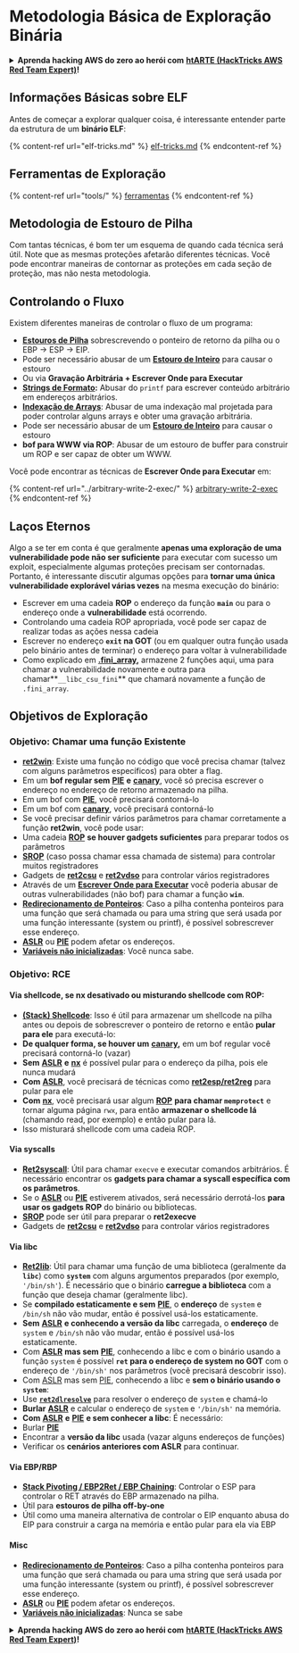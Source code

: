 # Metodologia Básica de Exploração Binária

<details>

<summary><strong>Aprenda hacking AWS do zero ao herói com</strong> <a href="https://training.hacktricks.xyz/courses/arte"><strong>htARTE (HackTricks AWS Red Team Expert)</strong></a><strong>!</strong></summary>

Outras maneiras de apoiar o HackTricks:

* Se você deseja ver sua **empresa anunciada no HackTricks** ou **baixar o HackTricks em PDF**, confira os [**PLANOS DE ASSINATURA**](https://github.com/sponsors/carlospolop)!
* Adquira o [**swag oficial PEASS & HackTricks**](https://peass.creator-spring.com)
* Descubra [**A Família PEASS**](https://opensea.io/collection/the-peass-family), nossa coleção exclusiva de [**NFTs**](https://opensea.io/collection/the-peass-family)
* **Junte-se ao** 💬 [**grupo Discord**](https://discord.gg/hRep4RUj7f) ou ao [**grupo telegram**](https://t.me/peass) ou **siga-nos** no **Twitter** 🐦 [**@hacktricks\_live**](https://twitter.com/hacktricks\_live)**.**
* **Compartilhe seus truques de hacking enviando PRs para os** [**HackTricks**](https://github.com/carlospolop/hacktricks) e [**HackTricks Cloud**](https://github.com/carlospolop/hacktricks-cloud) repositórios do github.

</details>

## Informações Básicas sobre ELF

Antes de começar a explorar qualquer coisa, é interessante entender parte da estrutura de um **binário ELF**:

{% content-ref url="elf-tricks.md" %}
[elf-tricks.md](elf-tricks.md)
{% endcontent-ref %}

## Ferramentas de Exploração

{% content-ref url="tools/" %}
[ferramentas](tools/)
{% endcontent-ref %}

## Metodologia de Estouro de Pilha

Com tantas técnicas, é bom ter um esquema de quando cada técnica será útil. Note que as mesmas proteções afetarão diferentes técnicas. Você pode encontrar maneiras de contornar as proteções em cada seção de proteção, mas não nesta metodologia.

## Controlando o Fluxo

Existem diferentes maneiras de controlar o fluxo de um programa:

* [**Estouros de Pilha**](../stack-overflow/) sobrescrevendo o ponteiro de retorno da pilha ou o EBP -> ESP -> EIP.
* Pode ser necessário abusar de um [**Estouro de Inteiro**](../integer-overflow.md) para causar o estouro
* Ou via **Gravação Arbitrária + Escrever Onde para Executar**
* [**Strings de Formato**](../format-strings/)**:** Abusar do `printf` para escrever conteúdo arbitrário em endereços arbitrários.
* [**Indexação de Arrays**](../array-indexing.md): Abusar de uma indexação mal projetada para poder controlar alguns arrays e obter uma gravação arbitrária.
* Pode ser necessário abusar de um [**Estouro de Inteiro**](../integer-overflow.md) para causar o estouro
* **bof para WWW via ROP**: Abusar de um estouro de buffer para construir um ROP e ser capaz de obter um WWW.

Você pode encontrar as técnicas de **Escrever Onde para Executar** em:

{% content-ref url="../arbitrary-write-2-exec/" %}
[arbitrary-write-2-exec](../arbitrary-write-2-exec/)
{% endcontent-ref %}

## Laços Eternos

Algo a se ter em conta é que geralmente **apenas uma exploração de uma vulnerabilidade pode não ser suficiente** para executar com sucesso um exploit, especialmente algumas proteções precisam ser contornadas. Portanto, é interessante discutir algumas opções para **tornar uma única vulnerabilidade explorável várias vezes** na mesma execução do binário:

* Escrever em uma cadeia **ROP** o endereço da função **`main`** ou para o endereço onde a **vulnerabilidade** está ocorrendo.
* Controlando uma cadeia ROP apropriada, você pode ser capaz de realizar todas as ações nessa cadeia
* Escrever no endereço **`exit` na GOT** (ou em qualquer outra função usada pelo binário antes de terminar) o endereço para voltar à vulnerabilidade
* Como explicado em [**.fini\_array**](../arbitrary-write-2-exec/www2exec-.dtors-and-.fini\_array.md#eternal-loop)**,** armazene 2 funções aqui, uma para chamar a vulnerabilidade novamente e outra para chamar**`__libc_csu_fini`** que chamará novamente a função de `.fini_array`.

## Objetivos de Exploração

### Objetivo: Chamar uma função Existente

* [**ret2win**](./#ret2win): Existe uma função no código que você precisa chamar (talvez com alguns parâmetros específicos) para obter a flag.
* Em um **bof regular sem** [**PIE**](../common-binary-protections-and-bypasses/pie/) **e** [**canary**](../common-binary-protections-and-bypasses/stack-canaries/), você só precisa escrever o endereço no endereço de retorno armazenado na pilha.
* Em um bof com [**PIE**](../common-binary-protections-and-bypasses/pie/), você precisará contorná-lo
* Em um bof com [**canary**](../common-binary-protections-and-bypasses/stack-canaries/), você precisará contorná-lo
* Se você precisar definir vários parâmetros para chamar corretamente a função **ret2win**, você pode usar:
* Uma cadeia [**ROP**](./#rop-and-ret2...-techniques) **se houver gadgets suficientes** para preparar todos os parâmetros
* [**SROP**](../rop-return-oriented-programing/srop-sigreturn-oriented-programming/) (caso possa chamar essa chamada de sistema) para controlar muitos registradores
* Gadgets de [**ret2csu**](../rop-return-oriented-programing/ret2csu.md) e [**ret2vdso**](../rop-return-oriented-programing/ret2vdso.md) para controlar vários registradores
* Através de um [**Escrever Onde para Executar**](../arbitrary-write-2-exec/) você poderia abusar de outras vulnerabilidades (não bof) para chamar a função **`win`**.
* [**Redirecionamento de Ponteiros**](../stack-overflow/pointer-redirecting.md): Caso a pilha contenha ponteiros para uma função que será chamada ou para uma string que será usada por uma função interessante (system ou printf), é possível sobrescrever esse endereço.
* [**ASLR**](../common-binary-protections-and-bypasses/aslr/) ou [**PIE**](../common-binary-protections-and-bypasses/pie/) podem afetar os endereços.
* [**Variáveis não inicializadas**](../stack-overflow/uninitialized-variables.md): Você nunca sabe.

### Objetivo: RCE

#### Via shellcode, se nx desativado ou misturando shellcode com ROP:

* [**(Stack) Shellcode**](./#stack-shellcode): Isso é útil para armazenar um shellcode na pilha antes ou depois de sobrescrever o ponteiro de retorno e então **pular para ele** para executá-lo:
* **De qualquer forma, se houver um** [**canary**](../common-binary-protections-and-bypasses/stack-canaries/)**,** em um bof regular você precisará contorná-lo (vazar)
* **Sem** [**ASLR**](../common-binary-protections-and-bypasses/aslr/) **e** [**nx**](../common-binary-protections-and-bypasses/no-exec-nx.md) é possível pular para o endereço da pilha, pois ele nunca mudará
* **Com** [**ASLR**](../common-binary-protections-and-bypasses/aslr/), você precisará de técnicas como [**ret2esp/ret2reg**](../rop-return-oriented-programing/ret2esp-ret2reg.md) para pular para ele
* **Com** [**nx**](../common-binary-protections-and-bypasses/no-exec-nx.md), você precisará usar algum [**ROP**](../rop-return-oriented-programing/) **para chamar `memprotect`** e tornar alguma página `rwx`, para então **armazenar o shellcode lá** (chamando read, por exemplo) e então pular para lá.
* Isso misturará shellcode com uma cadeia ROP.
#### Via syscalls

* [**Ret2syscall**](../rop-return-oriented-programing/rop-syscall-execv/): Útil para chamar `execve` e executar comandos arbitrários. É necessário encontrar os **gadgets para chamar a syscall específica com os parâmetros**.
* Se o [**ASLR**](../common-binary-protections-and-bypasses/aslr/) ou [**PIE**](../common-binary-protections-and-bypasses/pie/) estiverem ativados, será necessário derrotá-los **para usar os gadgets ROP** do binário ou bibliotecas.
* [**SROP**](../rop-return-oriented-programing/srop-sigreturn-oriented-programming/) pode ser útil para preparar o **ret2execve**
* Gadgets de [**ret2csu**](../rop-return-oriented-programing/ret2csu.md) e [**ret2vdso**](../rop-return-oriented-programing/ret2vdso.md) para controlar vários registradores

#### Via libc

* [**Ret2lib**](../rop-return-oriented-programing/ret2lib/): Útil para chamar uma função de uma biblioteca (geralmente da **`libc`**) como **`system`** com alguns argumentos preparados (por exemplo, `'/bin/sh'`). É necessário que o binário **carregue a biblioteca** com a função que deseja chamar (geralmente libc).
* Se **compilado estaticamente e sem** [**PIE**](../common-binary-protections-and-bypasses/pie/), o **endereço** de `system` e `/bin/sh` não vão mudar, então é possível usá-los estaticamente.
* **Sem** [**ASLR**](../common-binary-protections-and-bypasses/aslr/) **e conhecendo a versão da libc** carregada, o **endereço** de `system` e `/bin/sh` não vão mudar, então é possível usá-los estaticamente.
* Com [**ASLR**](../common-binary-protections-and-bypasses/aslr/) **mas sem** [**PIE**](../common-binary-protections-and-bypasses/pie/), conhecendo a libc e com o binário usando a função `system` é possível **`ret` para o endereço de system no GOT** com o endereço de `'/bin/sh'` nos parâmetros (você precisará descobrir isso).
* Com [ASLR](../common-binary-protections-and-bypasses/aslr/) mas sem [PIE](../common-binary-protections-and-bypasses/pie/), conhecendo a libc e **sem o binário usando o `system`**:
* Use [**`ret2dlresolve`**](../rop-return-oriented-programing/ret2dlresolve.md) para resolver o endereço de `system` e chamá-lo&#x20;
* **Burlar** [**ASLR**](../common-binary-protections-and-bypasses/aslr/) e calcular o endereço de `system` e `'/bin/sh'` na memória.
* **Com** [**ASLR**](../common-binary-protections-and-bypasses/aslr/) **e** [**PIE**](../common-binary-protections-and-bypasses/pie/) **e sem conhecer a libc**: É necessário:
* Burlar [**PIE**](../common-binary-protections-and-bypasses/pie/)
* Encontrar a **versão da libc** usada (vazar alguns endereços de funções)
* Verificar os **cenários anteriores com ASLR** para continuar.

#### Via EBP/RBP

* [**Stack Pivoting / EBP2Ret / EBP Chaining**](../stack-overflow/stack-pivoting-ebp2ret-ebp-chaining.md): Controlar o ESP para controlar o RET através do EBP armazenado na pilha.
* Útil para **estouros de pilha off-by-one**
* Útil como uma maneira alternativa de controlar o EIP enquanto abusa do EIP para construir a carga na memória e então pular para ela via EBP

#### Misc

* [**Redirecionamento de Ponteiros**](../stack-overflow/pointer-redirecting.md): Caso a pilha contenha ponteiros para uma função que será chamada ou para uma string que será usada por uma função interessante (system ou printf), é possível sobrescrever esse endereço.
* [**ASLR**](../common-binary-protections-and-bypasses/aslr/) ou [**PIE**](../common-binary-protections-and-bypasses/pie/) podem afetar os endereços.
* [**Variáveis não inicializadas**](../stack-overflow/uninitialized-variables.md): Nunca se sabe

<details>

<summary><strong>Aprenda hacking AWS do zero ao herói com</strong> <a href="https://training.hacktricks.xyz/courses/arte"><strong>htARTE (HackTricks AWS Red Team Expert)</strong></a><strong>!</strong></summary>

Outras maneiras de apoiar o HackTricks:

* Se você deseja ver sua **empresa anunciada no HackTricks** ou **baixar o HackTricks em PDF** Confira os [**PLANOS DE ASSINATURA**](https://github.com/sponsors/carlospolop)!
* Adquira o [**swag oficial PEASS & HackTricks**](https://peass.creator-spring.com)
* Descubra [**A Família PEASS**](https://opensea.io/collection/the-peass-family), nossa coleção exclusiva de [**NFTs**](https://opensea.io/collection/the-peass-family)
* **Junte-se ao** 💬 [**grupo Discord**](https://discord.gg/hRep4RUj7f) ou ao [**grupo telegram**](https://t.me/peass) ou **siga-nos** no **Twitter** 🐦 [**@hacktricks\_live**](https://twitter.com/hacktricks\_live)**.**
* **Compartilhe seus truques de hacking enviando PRs para os** [**HackTricks**](https://github.com/carlospolop/hacktricks) e [**HackTricks Cloud**](https://github.com/carlospolop/hacktricks-cloud) github repos.

</details>
